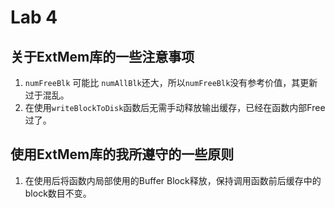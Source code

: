 # Lab 4

## 关于ExtMem库的一些注意事项
1. `numFreeBlk` 可能比 `numAllBlk`还大，所以`numFreeBlk`没有参考价值，其更新过于混乱。
2. 在使用`writeBlockToDisk`函数后无需手动释放输出缓存，已经在函数内部Free过了。

## 使用ExtMem库的我所遵守的一些原则
1. 在使用后将函数内局部使用的Buffer Block释放，保持调用函数前后缓存中的block数目不变。
